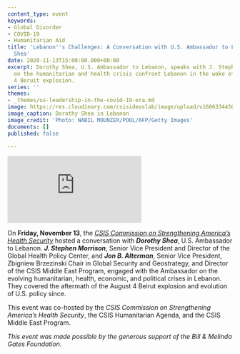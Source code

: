 ```yaml
---
content_type: event
keywords:
- Global Disorder
- COVID-19
- Humanitarian Aid
title: 'Lebanon''s Challenges: A Conversation with U.S. Ambassador to Lebanon Dorothy
  Shea'
date: 2020-11-13T15:00:00.000+00:00
excerpt: Dorothy Shea, U.S. Ambassador to Lebanon, speaks with J. Stephen Morrison
  on the humanitarian and health crisis confront Lebanon in the wake of the August
  4 Beruit explosion.
series: ''
themes:
- _themes/us-leadership-in-the-covid-19-era.md
image: https://res.cloudinary.com/csisideaslab/image/upload/v1606334450/health-commission/201106__Lebanon_szjiaa.jpg
image_caption: Dorothy Shea in Lebanon
image_credit: 'Photo: NABIL MOUNZER/POOL/AFP/Getty Images'
documents: []
published: false

---
```

<div class="video-wrapper post-feature-video"> <iframe allow="autoplay; encrypted-media" allowfullscreen="" frameborder="0" title="" src="https://www.youtube.com/embed/rkV9K44Bmwo"></iframe></div>

On **Friday, November 13**, the [_CSIS Commission on Strengthening America’s Health Security_](https://healthsecurity.csis.org/final-report/) hosted a conversation with **_Dorothy Shea_**, U.S. Ambassador to Lebanon. **_J. Stephen Morrison_**, Senior Vice President and Director of the Global Health Policy Center, and **_Jon B. Alterman_**, Senior Vice President, Zbigniew Brzezinski Chair in Global Security and Geostrategy, and Director of the CSIS Middle East Program, engaged with the Ambassador on the evolving humanitarian, health, economic, and political crises in Lebanon. They covered the aftermath of the August 4 Beirut explosion and evolution of U.S. policy since.

This event was co-hosted by the _CSIS Commission on Strengthening America’s Health Security_, the CSIS Humanitarian Agenda, and the CSIS Middle East Program.

_This event was made possible by the generous support of the Bill & Melinda Gates Foundation._